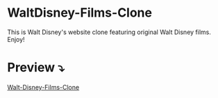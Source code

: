 # WaltDisney-Films-Clone
This is Walt Disney's website clone featuring original Walt Disney films. Enjoy!
# Preview &#x2935;
<a href= "https://waltdisney-films-clone.netlify.app/"> Walt-Disney-Films-Clone </a>
